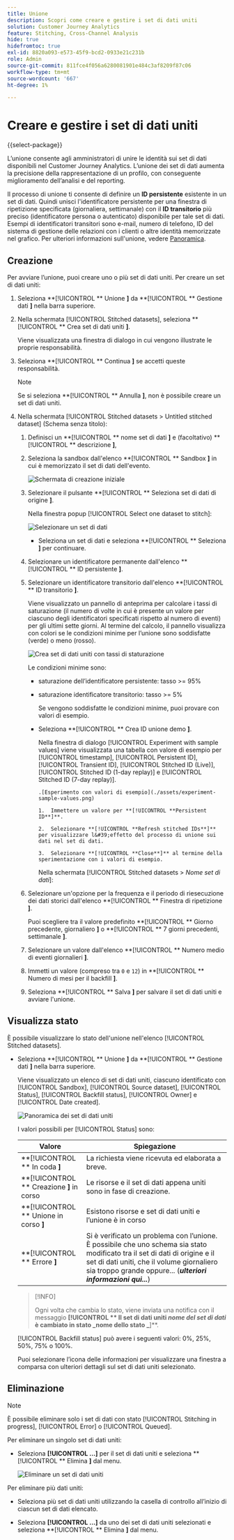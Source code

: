 ```yaml
---
title: Unione
description: Scopri come creare e gestire i set di dati uniti
solution: Customer Journey Analytics
feature: Stitching, Cross-Channel Analysis
hide: true
hidefromtoc: true
exl-id: 8820a093-e573-45f9-bcd2-0933e21c231b
role: Admin
source-git-commit: 811fce4f056a6280081901e484c3af8209f87c06
workflow-type: tm+mt
source-wordcount: '667'
ht-degree: 1%

---
```


# Creare e gestire i set di dati uniti

{{select-package}}

L’unione consente agli amministratori di unire le identità sui set di dati disponibili nel Customer Journey Analytics. L’unione dei set di dati aumenta la precisione della rappresentazione di un profilo, con conseguente miglioramento dell’analisi e del reporting.

Il processo di unione ti consente di definire un **ID persistente** esistente in un set di dati. Quindi unisci l&#39;identificatore persistente per una finestra di ripetizione specificata (giornaliera, settimanale) con il **ID transitorio** più preciso (identificatore persona o autenticato) disponibile per tale set di dati. Esempi di identificatori transitori sono e-mail, numero di telefono, ID del sistema di gestione delle relazioni con i clienti o altre identità memorizzate nel grafico. Per ulteriori informazioni sull&#39;unione, vedere [Panoramica](overview.md).

## Creazione

Per avviare l’unione, puoi creare uno o più set di dati uniti. Per creare un set di dati uniti:

1. Seleziona **[!UICONTROL ** Unione **]** da **[!UICONTROL ** Gestione dati **]** nella barra superiore.

2. Nella schermata [!UICONTROL Stitched datasets], seleziona **[!UICONTROL ** Crea set di dati uniti **]**.

   Viene visualizzata una finestra di dialogo in cui vengono illustrate le proprie responsabilità.

3. Seleziona **[!UICONTROL ** Continua **]** se accetti queste responsabilità.

   >[!NOTE]
   >
   >    Se si seleziona **[!UICONTROL ** Annulla **]**, non è possibile creare un set di dati uniti.

4. Nella schermata [!UICONTROL Stitched datasets > Untitled stitched dataset] (Schema senza titolo):

   1. Definisci un **[!UICONTROL ** nome set di dati **]** e (facoltativo) **[!UICONTROL ** descrizione **]**,

   2. Seleziona la sandbox dall&#39;elenco **[!UICONTROL ** Sandbox **]** in cui è memorizzato il set di dati dell&#39;evento.

      ![Schermata di creazione iniziale](./assets/create-initial.png)

   3. Selezionare il pulsante **[!UICONTROL ** Seleziona set di dati di origine **]**.

      Nella finestra popup [!UICONTROL Select one dataset to stitch]:

      ![Selezionare un set di dati](./assets/select-one-dataset.png)

      - Seleziona un set di dati e seleziona **[!UICONTROL ** Seleziona **]** per continuare.

   4. Selezionare un identificatore permanente dall&#39;elenco **[!UICONTROL ** ID persistente **]**.

   5. Selezionare un identificatore transitorio dall&#39;elenco **[!UICONTROL ** ID transitorio **]**.

      Viene visualizzato un pannello di anteprima per calcolare i tassi di saturazione (il numero di volte in cui è presente un valore per ciascuno degli identificatori specificati rispetto al numero di eventi) per gli ultimi sette giorni. Al termine del calcolo, il pannello visualizza con colori se le condizioni minime per l’unione sono soddisfatte (verde) o meno (rosso).

      ![Crea set di dati uniti con tassi di staturazione](./assets/create-before-experimenting.png)

      Le condizioni minime sono:

      - saturazione dell’identificatore persistente: tasso >= 95%

      - saturazione identificatore transitorio: tasso >= 5%

        Se vengono soddisfatte le condizioni minime, puoi provare con valori di esempio.

      - Seleziona **[!UICONTROL ** Crea ID unione demo **]**.

        Nella finestra di dialogo [!UICONTROL Experiment with sample values] viene visualizzata una tabella con valore di esempio per [!UICONTROL timestamp], [!UICONTROL Persistent ID], [!UICONTROL Transient ID], [!UICONTROL Stitched ID (Live)], [!UICONTROL Stitched ID (1-day replay)] e [!UICONTROL Stitched ID (7-day replay)].

            .[Esperimento con valori di esempio](./assets/experiment-sample-values.png)
            
            1.  Immettere un valore per **[!UICONTROL **Persistent ID**]**.
            
            2.  Selezionare **[!UICONTROL **Refresh stitched IDs**]** per visualizzare l&#39;effetto del processo di unione sui dati nel set di dati.
            
            3.  Selezionare **[!UICONTROL **Close**]** al termine della sperimentazione con i valori di esempio.
        

        Nella schermata [!UICONTROL Stitched datasets > _Nome set di dati_]:

   6. Selezionare un&#39;opzione per la frequenza e il periodo di riesecuzione dei dati storici dall&#39;elenco **[!UICONTROL ** Finestra di ripetizione **]**.

      Puoi scegliere tra il valore predefinito **[!UICONTROL ** Giorno precedente, giornaliero **]** o **[!UICONTROL ** 7 giorni precedenti, settimanale **]**.

   7. Selezionare un valore dall&#39;elenco **[!UICONTROL ** Numero medio di eventi giornalieri **]**.

   8. Immetti un valore (compreso tra `0` e `12`) in **[!UICONTROL ** Numero di mesi per il backfill **]**.

   9. Seleziona **[!UICONTROL ** Salva **]** per salvare il set di dati uniti e avviare l&#39;unione.

## Visualizza stato

È possibile visualizzare lo stato dell&#39;unione nell&#39;elenco [!UICONTROL Stitched datasets].

- Seleziona **[!UICONTROL ** Unione **]** da **[!UICONTROL ** Gestione dati **]** nella barra superiore.

  Viene visualizzato un elenco di set di dati uniti, ciascuno identificato con [!UICONTROL Sandbox], [!UICONTROL Source dataset], [!UICONTROL Status], [!UICONTROL Backfill status], [!UICONTROL Owner] e [!UICONTROL Date created].

  ![Panoramica dei set di dati uniti](./assets/overview-stitched-datasetts.png)

  I valori possibili per [!UICONTROL Status] sono:

  | Valore | Spiegazione |
  |-----|-----|
  | **[!UICONTROL ** In coda **]** | La richiesta viene ricevuta ed elaborata a breve. |
  | **[!UICONTROL ** Creazione **]** in corso | Le risorse e il set di dati appena uniti sono in fase di creazione. |
  | **[!UICONTROL ** Unione in corso **]** | Esistono risorse e set di dati uniti e l’unione è in corso |
  | **[!UICONTROL ** Errore **]** | Si è verificato un problema con l’unione. È possibile che uno schema sia stato modificato tra il set di dati di origine e il set di dati uniti, che il volume giornaliero sia troppo grande oppure... (_**ulteriori informazioni qui...**_) |

  >[!INFO]
  >
  >    Ogni volta che cambia lo stato, viene inviata una notifica con il messaggio **[!UICONTROL ** Il set di dati uniti _nome del set di dati_ è cambiato in stato _nome dello stato _**]**.


  [!UICONTROL Backfill status] può avere i seguenti valori: 0%, 25%, 50%, 75% o 100%.

  Puoi selezionare l’icona delle informazioni per visualizzare una finestra a comparsa con ulteriori dettagli sul set di dati uniti selezionato.


## Eliminazione

>[!NOTE]
>
>È possibile eliminare solo i set di dati con stato [!UICONTROL Stitching in progress], [!UICONTROL Error] o [!UICONTROL Queued].


Per eliminare un singolo set di dati uniti:

- Seleziona **[!UICONTROL **...**]** per il set di dati uniti e seleziona **[!UICONTROL ** Elimina **]** dal menu.

  ![Eliminare un set di dati uniti](./assets/delete-stitched-dataset.png)

Per eliminare più dati uniti:

- Seleziona più set di dati uniti utilizzando la casella di controllo all’inizio di ciascun set di dati elencato.

- Seleziona **[!UICONTROL **...**]** da uno dei set di dati uniti selezionati e seleziona **[!UICONTROL ** Elimina **]** dal menu.
